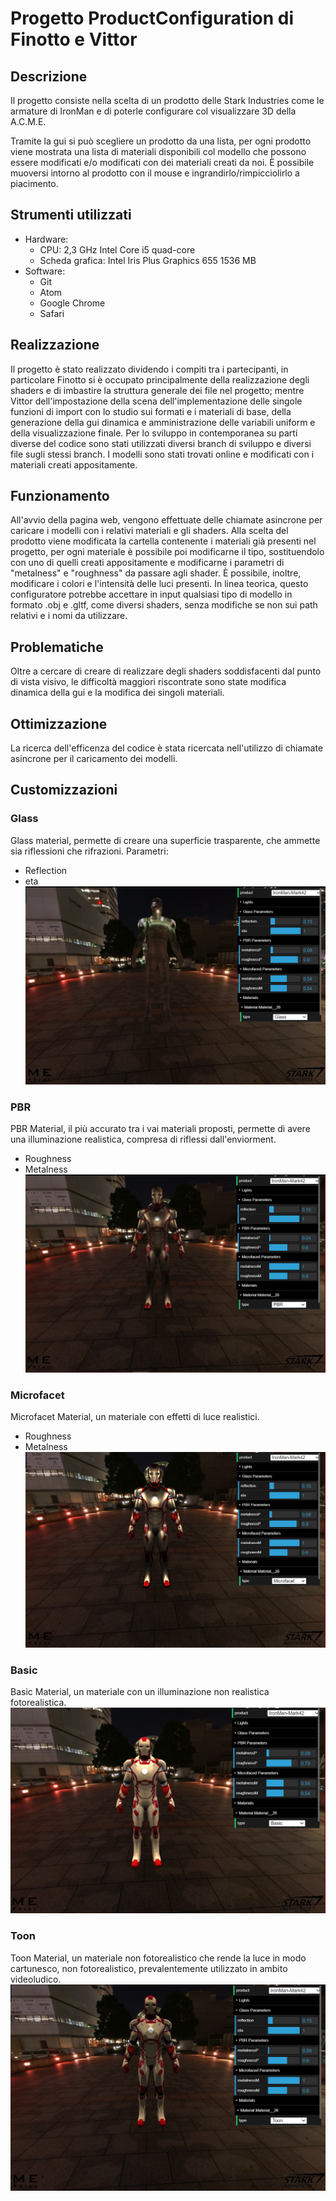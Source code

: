 # Progetto ProductConfiguration di Finotto e Vittor

## Descrizione
Il progetto consiste nella scelta di un prodotto delle Stark Industries come le armature di IronMan e di poterle configurare col visualizzare 3D della A.C.M.E.

Tramite la gui si può scegliere un prodotto da una lista, per ogni prodotto viene mostrata una lista di materiali disponibili col modello che possono essere modificati e/o modificati con dei materiali creati da noi.
È possibile muoversi intorno al prodotto con il mouse e ingrandirlo/rimpicciolirlo a piacimento.


## Strumenti utilizzati
- Hardware:
  - CPU: 2,3 GHz Intel Core i5 quad-core
  - Scheda grafica: Intel Iris Plus Graphics 655 1536 MB
- Software:
  - Git
  - Atom
  - Google Chrome
  - Safari


##  Realizzazione
Il progetto è stato realizzato dividendo i compiti tra i partecipanti, in particolare Finotto si è occupato principalmente della realizzazione degli shaders e di imbastire la struttura generale dei file nel progetto; mentre  Vittor dell'impostazione della scena dell'implementazione delle singole funzioni di import con lo studio sui formati e i materiali di base,  della generazione della gui dinamica e amministrazione delle variabili  uniform e della visualizzazione finale.
Per lo sviluppo in contemporanea su parti diverse del codice sono stati utilizzati diversi branch di sviluppo e diversi file sugli stessi branch.
I modelli sono stati trovati online e modificati con i materiali creati appositamente.

## Funzionamento
All'avvio della pagina web, vengono effettuate delle chiamate asincrone per caricare i modelli con i relativi materiali e gli shaders.
Alla scelta del prodotto viene modificata la cartella contenente i materiali già presenti nel progetto, per ogni materiale è possibile poi modificarne il tipo, sostituendolo con uno di quelli creati appositamente e modificarne i parametri di "metalness" e "roughness" da passare agli shader.
È possibile, inoltre, modificare i colori e l'intensità delle luci presenti.
In linea teorica, questo configuratore potrebbe accettare in input qualsiasi tipo di modello in formato .obj e .gltf, come diversi shaders, senza modifiche se non sui path relativi e i nomi da utilizzare.

## Problematiche
Oltre a cercare di creare di realizzare degli shaders soddisfacenti dal punto di vista visivo, le difficoltà maggiori riscontrate sono state modifica dinamica della gui e la modifica dei singoli materiali.


## Ottimizzazione
La ricerca dell'efficenza del codice è stata ricercata nell'utilizzo di chiamate asincrone per il caricamento dei modelli.

## Customizzazioni
### Glass
Glass material, permette di creare una superficie trasparente, che ammette sia riflessioni che rifrazioni.
Parametri:
* Reflection
* eta
![iron-glass](/re-img/glass.PNG)
### PBR
PBR Material, il più accurato tra i vai materiali proposti, permette di avere una illuminazione realistica, compresa di riflessi dall'enviorment.
* Roughness
* Metalness
![iron-pbr](/re-img/pbr.PNG)
### Microfacet
Microfacet Material, un materiale con effetti di luce realistici.
* Roughness
* Metalness
![iron-microfacet](/re-img/microfacet.PNG)
### Basic
Basic Material, un materiale con un illuminazione non realistica fotorealistica.
![iron-lambertian](/re-img/lambertian.PNG)
### Toon
Toon Material, un materiale non fotorealistico che rende la luce in modo cartunesco, non fotorealistico, prevalentemente utilizzato in ambito videoludico.
![iron-toon](/re-img/toon.PNG)

